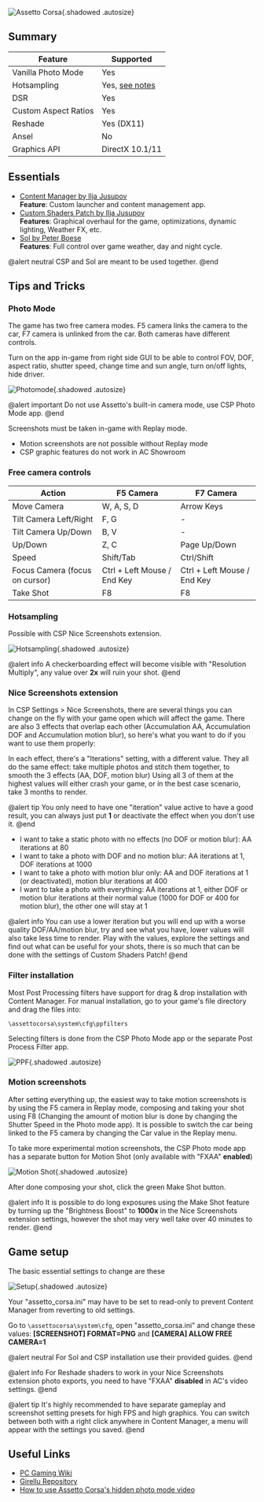 ![Assetto Corsa](Images\assettoheader.png "Shot by tripps"){.shadowed .autosize}

## Summary

Feature | Supported
--|--
Vanilla Photo Mode | Yes
Hotsampling | Yes, [see notes](#hotsampling)
DSR | Yes
Custom Aspect Ratios | Yes
Reshade | Yes (DX11)
Ansel | No
Graphics API | DirectX 10.1/11
 
## Essentials
* [Content Manager by Ilja Jusupov](https://acstuff.ru/app/)  
**Feature**: Custom launcher and content management app.
* [Custom Shaders Patch by Ilja Jusupov](https://acstuff.ru/patch/)  
**Features**: Graphical overhaul for the game, optimizations, dynamic lighting, Weather FX, etc.
* [Sol by Peter Boese](https://www.racedepartment.com/downloads/sol.24914/)  
**Features**: Full control over game weather, day and night cycle.

@alert neutral
CSP and Sol are meant to be used together.
@end

## Tips and Tricks

### Photo Mode

The game has two free camera modes. F5 camera links the camera to the car, F7 camera is unlinked from the car. Both cameras have different controls.

Turn on the app in-game from right side GUI to be able to control FOV, DOF, aspect ratio, shutter speed, change time and sun angle, turn on/off lights, hide driver.

![](Images\assettocorsa\assetto_photomode.png "Photomode"){.shadowed .autosize}

@alert important
Do not use Assetto's built-in camera mode, use CSP Photo Mode app.
@end

Screenshots must be taken in-game with Replay mode.

* Motion screenshots are not possible without Replay mode
* CSP graphic features do not work in AC Showroom

### Free camera controls

Action | F5 Camera | F7 Camera
--|--|--
Move Camera | W, A, S, D | Arrow Keys
Tilt Camera Left/Right | F, G | -
Tilt Camera Up/Down | B, V | -
Up/Down | Z, C | Page Up/Down
Speed | Shift/Tab | Ctrl/Shift
Focus Camera (focus on cursor) | Ctrl + Left Mouse / End Key | Ctrl + Left Mouse / End Key
Take Shot | F8 | F8

### Hotsampling

Possible with CSP Nice Screenshots extension.

![](Images\assettocorsa\assetto_hotsample.png "Hotsampling"){.shadowed .autosize}

@alert info
A checkerboarding effect will become visible with "Resolution Multiply", any value over **2x** will ruin your shot.
@end

### Nice Screenshots extension

In CSP Settings > Nice Screenshots, there are several things you can change on the fly with your game open which will affect the game.
There are also 3 effects that overlap each other (Accumulation AA, Accumulation DOF and Accumulation motion blur), so here's what you want to do if you want to use them properly:

In each effect, there's a "Iterations" setting, with a different value.
They all do the same effect: take multiple photos and stitch them together, to smooth the 3 effects (AA, DOF, motion blur)
Using all 3 of them at the highest values will either crash your game, or in the best case scenario, take 3 months to render.

@alert tip
You only need to have one "iteration" value active to have a good result, you can always just put **1** or deactivate the effect when you don't use it.
@end

* I want to take a static photo with no effects (no DOF or motion blur): AA iterations at 80 
* I want to take a photo with DOF and no motion blur: AA iterations at 1, DOF iterations at 1000 
* I want to take a photo with motion blur only: AA and DOF iterations at 1 (or deactivated), motion blur iterations at 400 
* I want to take a photo with everything: AA iterations at 1, either DOF or motion blur iterations at their normal value (1000 for DOF or 400 for motion blur), the other one will stay at 1

@alert info
You can use a lower iteration but you will end up with a worse quality DOF/AA/motion blur, try and see what you have, lower values will also take less time to render.
Play with the values, explore the settings and find out what can be useful for your shots, there is so much that can be done with the settings of Custom Shaders Patch!
@end

### Filter installation

Most Post Processing filters have support for drag & drop installation with Content Manager. For manual installation, go to your game's file directory and drag the files into:

`\assettocorsa\system\cfg\ppfilters`

Selecting filters is done from the CSP Photo Mode app or the separate Post Process Filter app.

![](Images\assettocorsa\assetto_ppf.png "PPF"){.shadowed .autosize}

### Motion screenshots

After setting everything up, the easiest way to take motion screenshots is by using the F5 camera in Replay mode, composing and taking your shot using F8 (Changing the amount of motion blur is done by changing the Shutter Speed in the Photo mode app). It is possible to switch the car being linked to the F5 camera by changing the Car value in the Replay menu.

To take more experimental motion screenshots, the CSP Photo mode app has a separate button for Motion Shot (only available with "FXAA" **enabled**)

![](Images\assettocorsa\assetto_motionshot.png "Motion Shot"){.shadowed .autosize}

After done composing your shot, click the green Make Shot button.

@alert info
It is possible to do long exposures using the Make Shot feature by turning up the "Brightness Boost" to **1000x** in the Nice Screenshots extension settings, however the shot may very well take over 40 minutes to render.
@end

## Game setup 

The basic essential settings to change are these

![](Images\assettocorsa\assetto_setup.png "Setup"){.shadowed .autosize}

Your "assetto_corsa.ini" may have to be set to read-only to prevent Content Manager from reverting to old settings.

Go to `\assettocorsa\system\cfg`, open "assetto_corsa.ini" and change these values: **[SCREENSHOT] FORMAT=PNG** and **[CAMERA] ALLOW FREE CAMERA=1**

@alert neutral
For Sol and CSP installation use their provided guides.
@end

@alert info
For Reshade shaders to work in your Nice Screenshots extension photo exports, you need to have "FXAA" **disabled** in AC's video settings.
@end

@alert tip
It's highly recommended to have separate gameplay and screenshot setting presets for high FPS and high graphics. You can switch between both with a right click anywhere in Content Manager, a menu will appear with the settings you saved.
@end

## Useful Links

* [PC Gaming Wiki](https://www.pcgamingwiki.com/wiki/Assetto_Corsa)
* [Girellu Repository](https://github.com/archibaldmilton/Girellu)
* [How to use Assetto Corsa's hidden photo mode video](https://www.youtube.com/watch?v=FIitR0SCoxQ)
